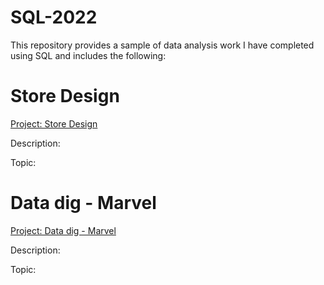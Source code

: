 # SQL-2022
This repository provides a sample of data analysis work I have completed using SQL and includes the following:



# Store Design
[Project: Store Design](https://www.khanacademy.org/computer-programming/spin-off-of-project-design-a-store-database/5906374148538368)

Description:

Topic:

# Data dig - Marvel
[Project: Data dig - Marvel](https://www.khanacademy.org/computer-programming/spin-off-of-project-data-dig-marvel/6754973744939008)

Description:

Topic:
